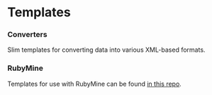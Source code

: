 # Templates

### Converters
Slim templates for converting data into various XML-based formats.

### RubyMine
Templates for use with RubyMine can be found [in this repo][1].


[1]: https://github.com/SteveBenner/rubymine